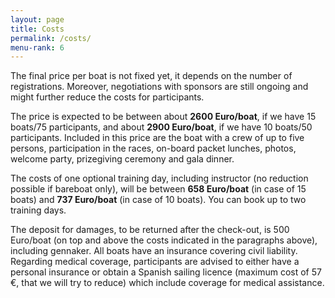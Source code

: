 ```yaml
---
layout: page
title: Costs
permalink: /costs/
menu-rank: 6
---
```


The final price per boat is not fixed yet, it depends on the number of
registrations. Moreover, negotiations with sponsors are still ongoing and might
further reduce the costs for participants.

The price is expected to be between about **2600 Euro/boat**, if we have 15
boats/75 participants, and about **2900 Euro/boat**, if we have 10 boats/50
participants. Included in this price are the boat with a crew of up to five
persons, participation in the races, on-board packet lunches, photos, welcome
party, prizegiving ceremony and gala dinner.

The costs of one optional training day, including instructor (no reduction
possible if bareboat only), will be between **658 Euro/boat** (in case of 15
boats) and **737 Euro/boat** (in case of 10 boats). You can book up to two
training days.

The deposit for damages, to be returned after the check-out, is 500 Euro/boat
(on top and above the costs indicated in the paragraphs above), including
gennaker. All boats have an insurance covering civil liability. Regarding
medical coverage, participants are advised to either have a personal insurance
or obtain a Spanish sailing licence (maximum cost of 57 €, that we will try to
reduce) which include coverage for medical assistance.
